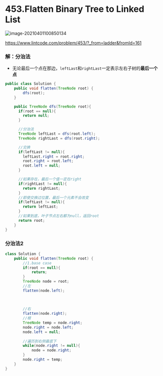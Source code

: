 # 453.Flatten Binary Tree to Linked List

![image-20210401100850134](https://raw.githubusercontent.com/TWDH/Leetcode-From-Zero/pictures/img/image-20210401100850134.png)

https://www.lintcode.com/problem/453/?_from=ladder&fromId=161

### 解：分治法

* 无论最后一个点在那边，`leftLast`和`rightLast`一定表示左右子树的**最后一个点**

```java
public class Solution {
    public void flatten(TreeNode root) {
        dfs(root);
    }

    public TreeNode dfs(TreeNode root){
      if(root == null){
        return null;
      }

      //分治法
      TreeNode leftLast = dfs(root.left);
      TreeNode rightLast = dfs(root.right);

      //交换
      if(leftLast != null){
        leftLast.right = root.right;
        root.right = root.left;
        root.left = null;
      }

      //如果存在，最后一个值一定在right
      if(rightLast != null){
        return rightLast;
      }
      //即使交换过位置，最后一个元素不会改变
      if(leftLast != null){
        return leftLast;
      }
      //如果到底，叶子节点左右都为null，返回root
      return root;
    }
}
```

### 分治法2

```java
class Solution {
    public void flatten(TreeNode root) {
        //1.base case
        if(root == null){
            return;
        }
        TreeNode node = root;
        //左
        flatten(node.left);
        
        
        
        //右
        flatten(node.right);
        //根
        TreeNode temp = node.right;
        node.right = node.left;
        node.left = null;
        
        //遍历到右侧最底下
        while(node.right != null){
            node = node.right;
        }
        node.right = temp;
    }
}
```

